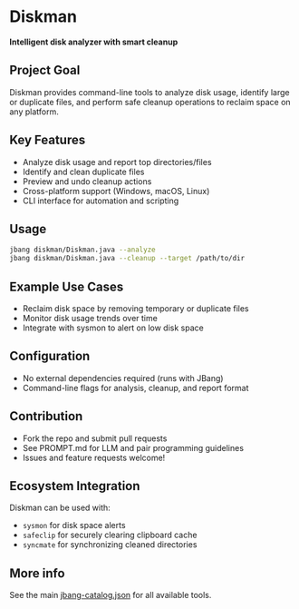 # Diskman

**Intelligent disk analyzer with smart cleanup**

## Project Goal

Diskman provides command-line tools to analyze disk usage, identify large or duplicate files, and perform safe cleanup operations to reclaim space on any platform.

## Key Features

- Analyze disk usage and report top directories/files
- Identify and clean duplicate files
- Preview and undo cleanup actions
- Cross-platform support (Windows, macOS, Linux)
- CLI interface for automation and scripting

## Usage

```sh
jbang diskman/Diskman.java --analyze
jbang diskman/Diskman.java --cleanup --target /path/to/dir
```

## Example Use Cases

- Reclaim disk space by removing temporary or duplicate files
- Monitor disk usage trends over time
- Integrate with sysmon to alert on low disk space

## Configuration

- No external dependencies required (runs with JBang)
- Command-line flags for analysis, cleanup, and report format

## Contribution

- Fork the repo and submit pull requests
- See PROMPT.md for LLM and pair programming guidelines
- Issues and feature requests welcome!

## Ecosystem Integration

Diskman can be used with:
- `sysmon` for disk space alerts
- `safeclip` for securely clearing clipboard cache
- `syncmate` for synchronizing cleaned directories

## More info

See the main [jbang-catalog.json](../jbang-catalog.json) for all available tools. 